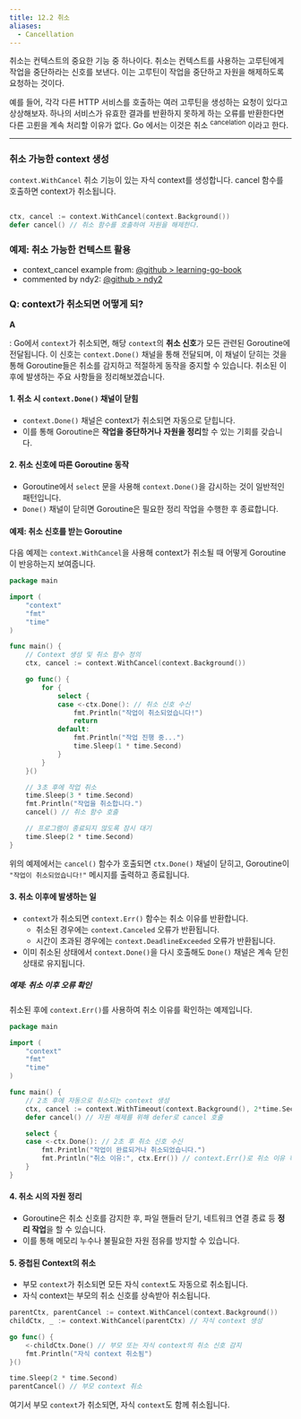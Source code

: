 ```yaml
---
title: 12.2 취소
aliases:
  - Cancellation
---
```


취소는 컨텍스트의 중요한 기능 중 하나이다. 취소는 컨텍스트를 사용하는 고루틴에게 작업을 중단하라는 신호를 보낸다. 이는 고루틴이 작업을 중단하고 자원을 해제하도록 요청하는 것이다.

예를 들어, 각각 다른 HTTP 서비스를 호출하는 여러 고루틴을 생성하는 요청이 있다고 상상해보자. 하나의 서비스가 유효한 결과를 반환하지 못하게 하는 오류를 반환한다면 다른 고륀을 계속 처리할 이유가 없다.
Go 에서는 이것은 취소 <sup>cancelation</sup> 이라고 한다.

---

### 취소 가능한 context 생성

`context.WithCancel` 취소 기능이 있는 자식 context를 생성합니다. cancel 함수를 호출하면 context가 취소됩니다.

```go
 
ctx, cancel := context.WithCancel(context.Background())
defer cancel() // 취소 함수를 호출하여 자원을 해제한다.

```

### 예제: 취소 가능한 컨텍스트 활용

- context_cancel example from: [@github > learning-go-book](https://github.com/learning-go-book/context_cancel)
- commented by ndy2: [@github > ndy2](https://github/com/ndy2/learning-go-book/)

### Q:  context가 취소되면 어떻게 되?

**A** 

: Go에서 `context`가 취소되면, 해당 `context`의 **취소 신호**가 모든 관련된 Goroutine에 전달됩니다. 이 신호는 `context.Done()` 채널을 통해 전달되며, 이 채널이 닫히는 것을 통해 Goroutine들은 취소를 감지하고 적절하게 동작을 중지할 수 있습니다. 취소된 이후에 발생하는 주요 사항들을 정리해보겠습니다.

#### 1. **취소 시 `context.Done()` 채널이 닫힘**
- `context.Done()` 채널은 context가 취소되면 자동으로 닫힙니다.
- 이를 통해 Goroutine은 **작업을 중단하거나** **자원을 정리**할 수 있는 기회를 갖습니다.

#### 2. **취소 신호에 따른 Goroutine 동작**
- Goroutine에서 `select` 문을 사용해 `context.Done()`을 감시하는 것이 일반적인 패턴입니다.
- `Done()` 채널이 닫히면 Goroutine은 필요한 정리 작업을 수행한 후 종료합니다.

#### 예제: 취소 신호를 받는 Goroutine
다음 예제는 `context.WithCancel`을 사용해 context가 취소될 때 어떻게 Goroutine이 반응하는지 보여줍니다.

```go
package main

import (
    "context"
    "fmt"
    "time"
)

func main() {
    // Context 생성 및 취소 함수 정의
    ctx, cancel := context.WithCancel(context.Background())

    go func() {
        for {
            select {
            case <-ctx.Done(): // 취소 신호 수신
                fmt.Println("작업이 취소되었습니다!")
                return
            default:
                fmt.Println("작업 진행 중...")
                time.Sleep(1 * time.Second)
            }
        }
    }()

    // 3초 후에 작업 취소
    time.Sleep(3 * time.Second)
    fmt.Println("작업을 취소합니다.")
    cancel() // 취소 함수 호출

    // 프로그램이 종료되지 않도록 잠시 대기
    time.Sleep(2 * time.Second)
}
```

위의 예제에서는 `cancel()` 함수가 호출되면 `ctx.Done()` 채널이 닫히고, Goroutine이 `"작업이 취소되었습니다!"` 메시지를 출력하고 종료됩니다.

#### 3. **취소 이후에 발생하는 일**
- `context`가 취소되면 `context.Err()` 함수는 취소 이유를 반환합니다.
    - 취소된 경우에는 `context.Canceled` 오류가 반환됩니다.
    - 시간이 초과된 경우에는 `context.DeadlineExceeded` 오류가 반환됩니다.
- 이미 취소된 상태에서 `context.Done()`을 다시 호출해도 `Done()` 채널은 계속 닫힌 상태로 유지됩니다.

##### 예제: 취소 이후 오류 확인
취소된 후에 `context.Err()`를 사용하여 취소 이유를 확인하는 예제입니다.

```go
package main

import (
    "context"
    "fmt"
    "time"
)

func main() {
    // 2초 후에 자동으로 취소되는 context 생성
    ctx, cancel := context.WithTimeout(context.Background(), 2*time.Second)
    defer cancel() // 자원 해제를 위해 defer로 cancel 호출

    select {
    case <-ctx.Done(): // 2초 후 취소 신호 수신
        fmt.Println("작업이 완료되거나 취소되었습니다.")
        fmt.Println("취소 이유:", ctx.Err()) // context.Err()로 취소 이유 확인
    }
}
```

#### 4. **취소 시의 자원 정리**
- Goroutine은 취소 신호를 감지한 후, 파일 핸들러 닫기, 네트워크 연결 종료 등 **정리 작업**을 할 수 있습니다.
- 이를 통해 메모리 누수나 불필요한 자원 점유를 방지할 수 있습니다.

#### 5. **중첩된 Context의 취소**
- 부모 `context`가 취소되면 모든 자식 `context`도 자동으로 취소됩니다.
- 자식 context는 부모의 취소 신호를 상속받아 취소됩니다.

```go
parentCtx, parentCancel := context.WithCancel(context.Background())
childCtx, _ := context.WithCancel(parentCtx) // 자식 context 생성

go func() {
    <-childCtx.Done() // 부모 또는 자식 context의 취소 신호 감지
    fmt.Println("자식 context 취소됨")
}()

time.Sleep(2 * time.Second)
parentCancel() // 부모 context 취소
```

여기서 부모 `context`가 취소되면, 자식 `context`도 함께 취소됩니다.
